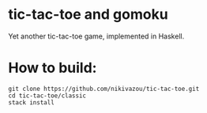 # tic-tac-toe and gomoku
Yet another tic-tac-toe game, implemented in Haskell.

# How to build: 

```
git clone https://github.com/nikivazou/tic-tac-toe.git
cd tic-tac-toe/classic
stack install
```
